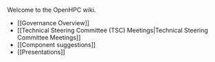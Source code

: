 Welcome to the OpenHPC wiki.

* [[Governance Overview]]
 * [[Technical Steering Committee (TSC) Meetings|Technical Steering Committee Meetings]]
* [[Component suggestions]]
* [[Presentations]]
